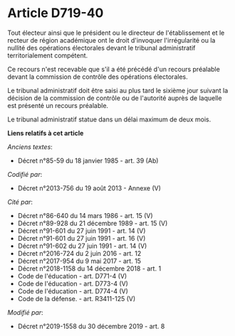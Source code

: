 # Article D719-40

Tout électeur ainsi que le président ou le directeur de l'établissement et le recteur de région académique ont le droit
d'invoquer l'irrégularité ou la nullité des opérations électorales devant le tribunal administratif territorialement
compétent.

Ce recours n'est recevable que s'il a été précédé d'un recours préalable devant la commission de contrôle des opérations
électorales.

Le tribunal administratif doit être saisi au plus tard le sixième jour suivant la décision de la commission de contrôle ou de
l'autorité auprès de laquelle est présenté un recours préalable.

Le tribunal administratif statue dans un délai maximum de deux mois.

**Liens relatifs à cet article**

_Anciens textes_:

  - Décret n°85-59 du 18 janvier 1985 - art. 39 (Ab)

_Codifié par_:

  - Décret n°2013-756 du 19 août 2013 -  Annexe (V)

_Cité par_:

  - Décret n°86-640 du 14 mars 1986 - art. 15 (V)
  - Décret n°89-928 du 21 décembre 1989 - art. 15 (V)
  - Décret n°91-601 du 27 juin 1991 - art. 14 (V)
  - Décret n°91-601 du 27 juin 1991 - art. 16 (V)
  - Décret n°91-602 du 27 juin 1991 - art. 14 (V)
  - Décret n°2016-724 du 2 juin 2016 - art. 12
  - Décret n°2017-954 du 9 mai 2017 - art. 15
  - Décret n°2018-1158 du 14 décembre 2018 - art. 1
  - Code de l'éducation - art. D771-4 (V)
  - Code de l'éducation - art. D773-4 (V)
  - Code de l'éducation - art. D774-4 (V)
  - Code de la défense. - art. R3411-125 (V)

_Modifié par_:

  - Décret n°2019-1558 du 30 décembre 2019 - art. 8
